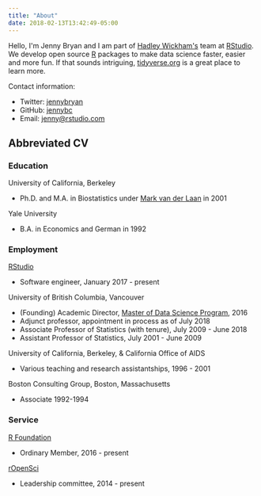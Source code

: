 ```yaml
---
title: "About"
date: 2018-02-13T13:42:49-05:00
---
```


Hello, I'm Jenny Bryan and I am part of [Hadley Wickham's](http://hadley.nz) team at [RStudio](https://www.rstudio.com). We develop open source [R](http://www.r-project.org) packages to make data science faster, easier and more fun. If that sounds intriguing, [tidyverse.org](https://www.tidyverse.org) is a great place to learn more.

Contact information:

  * Twitter: [jennybryan](https://twitter.com/jennyBryan/)
  * GitHub: [jennybc](https://github.com/jennybc)
  * Email: jenny@rstudio.com

## Abbreviated CV

### Education

University of California, Berkeley  

  * Ph.D. and M.A. in Biostatistics  under [Mark van der Laan](https://en.wikipedia.org/wiki/Mark_J._van_der_Laan) in 2001

Yale University  

  * B.A. in Economics and German in 1992

### Employment

[RStudio](https://www.rstudio.com)  

  * Software engineer, January 2017 - present

University of British Columbia, Vancouver  

  * (Founding) Academic Director, [Master of Data Science Program](https://ubc-mds.github.io/descriptions/), 2016
  * Adjunct professor, appointment in process as of July 2018
  * Associate Professor of Statistics (with tenure), July 2009 - June 2018
  * Assistant Professor of Statistics, July 2001 - June 2009
  
University of California, Berkeley, & California Office of AIDS  

  * Various teaching and research assistantships, 1996 - 2001

Boston Consulting Group, Boston, Massachusetts  

  * Associate 1992-1994

### Service

[R Foundation](https://www.r-project.org/foundation/)

  * Ordinary Member, 2016 - present

[rOpenSci](https://ropensci.org)

  * Leadership committee, 2014 - present
